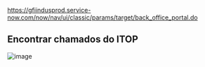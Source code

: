 https://gfiindusprod.service-now.com/now/nav/ui/classic/params/target/back_office_portal.do



## Encontrar chamados do ITOP
![image](https://user-images.githubusercontent.com/91738714/210397897-a660c13d-7c0d-43f7-b821-76801b148fe3.png)
